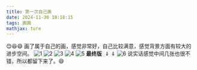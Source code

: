 ```yaml
---
title: 第一次自己画
date: 2024-11-30 18:18:15
tags: 画画
mathjax: ture
---
```


:blush::laughing::smile:
画了属于自己的画，感觉非常好，自己比较满意，感觉背景方面有较大的进步空间。
![1](./第一次自己画/1.png)
![2](./第一次自己画/2.jpg)
![3](./第一次自己画/3.jpg)
![4](./第一次自己画/4.jpg)
![5](./第一次自己画/5.jpg)
**最终版** $\Downarrow \Downarrow$
![6](./第一次自己画/6.jpg)
说实话感觉中间几张也很不错，所以都留下来了。:smile:
